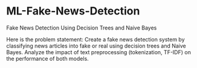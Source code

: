 # ML-Fake-News-Detection

Fake News Detection Using Decision Trees and Naive Bayes


Here is the problem statement:
Create a fake news detection system by classifying news articles into fake or real using decision trees
and Naive Bayes. Analyze the impact of text preprocessing (tokenization, TF-IDF) on the performance of both
models.
